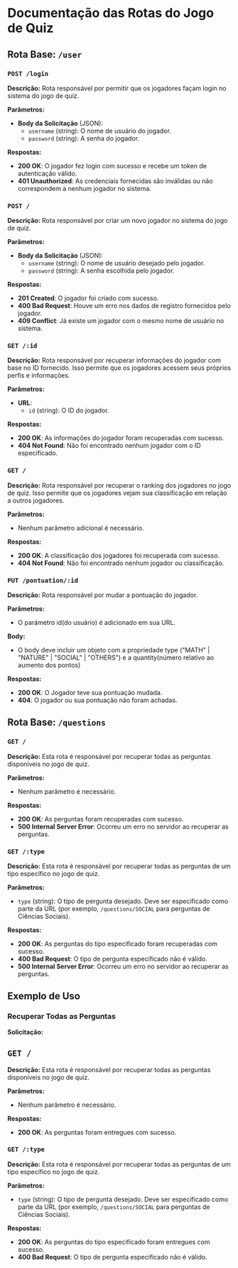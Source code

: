 # Documentação das Rotas do Jogo de Quiz

## Rota Base: `/user`

### `POST /login`

**Descrição:** Rota responsável por permitir que os jogadores façam login no sistema do jogo de quiz.

**Parâmetros:**
- **Body da Solicitação** (JSON):
  - `username` (string): O nome de usuário do jogador.
  - `password` (string): A senha do jogador.

**Respostas:**
- **200 OK**: O jogador fez login com sucesso e recebe um token de autenticação válido.
- **401 Unauthorized**: As credenciais fornecidas são inválidas ou não correspondem a nenhum jogador no sistema.

### `POST /`

**Descrição:** Rota responsável por criar um novo jogador no sistema do jogo de quiz.

**Parâmetros:**
- **Body da Solicitação** (JSON):
  - `username` (string): O nome de usuário desejado pelo jogador.
  - `password` (string): A senha escolhida pelo jogador.

**Respostas:**
- **201 Created**: O jogador foi criado com sucesso.
- **400 Bad Request**: Houve um erro nos dados de registro fornecidos pelo jogador.
- **409 Conflict**: Já existe um jogador com o mesmo nome de usuário no sistema.

### `GET /:id`

**Descrição:** Rota responsável por recuperar informações do jogador com base no ID fornecido. Isso permite que os jogadores acessem seus próprios perfis e informações.

**Parâmetros:**
- **URL**:
  - `id` (string): O ID do jogador.

**Respostas:**
- **200 OK**: As informações do jogador foram recuperadas com sucesso.
- **404 Not Found**: Não foi encontrado nenhum jogador com o ID especificado.

### `GET /`

**Descrição:** Rota responsável por recuperar o ranking dos jogadores no jogo de quiz. Isso permite que os jogadores vejam sua classificação em relação a outros jogadores.

**Parâmetros:**
- Nenhum parâmetro adicional é necessário.

**Respostas:**
- **200 OK**: A classificação dos jogadores foi recuperada com sucesso.
- **404 Not Found**: Não foi encontrado nenhum jogador ou classificação.

### `PUT /pontuation/:id`
**Descrição:** Rota responsável por mudar a pontuação do jogador. 

**Parâmetros:**
- O parámetro id(do usuário) é adicionado em sua URL.

**Body:**
- O body deve incluir um objeto com a propriedade type ("MATH" | "NATURE" | "SOCIAL" | "OTHERS") e a quantity(número relativo ao aumento dos pontos)

**Respostas:**
- **200 OK**: O Jogador teve sua pontuação mudada.
- **404**: O jogador ou sua pontuação não foram achadas.

## Rota Base: `/questions`

### `GET /`

**Descrição:** Esta rota é responsável por recuperar todas as perguntas disponíveis no jogo de quiz.

**Parâmetros:**
- Nenhum parâmetro é necessário.

**Respostas:**
- **200 OK**: As perguntas foram recuperadas com sucesso.
- **500 Internal Server Error**: Ocorreu um erro no servidor ao recuperar as perguntas.

### `GET /:type`

**Descrição:** Esta rota é responsável por recuperar todas as perguntas de um tipo específico no jogo de quiz.

**Parâmetros:**
- `type` (string): O tipo de pergunta desejado. Deve ser especificado como parte da URL (por exemplo, `/questions/SOCIAL` para perguntas de Ciências Sociais).

**Respostas:**
- **200 OK**: As perguntas do tipo especificado foram recuperadas com sucesso.
- **400 Bad Request**: O tipo de pergunta especificado não é válido.
- **500 Internal Server Error**: Ocorreu um erro no servidor ao recuperar as perguntas.

## Exemplo de Uso

### Recuperar Todas as Perguntas

**Solicitação:**

## `GET /`

**Descrição:** Esta rota é responsável por recuperar todas as perguntas disponíveis no jogo de quiz.

**Parâmetros:**
- Nenhum parâmetro é necessário.

**Respostas:**
- **200 OK**: As perguntas foram entregues com sucesso.
### `GET /:type`

**Descrição:** Esta rota é responsável por recuperar todas as perguntas de um tipo específico no jogo de quiz.

**Parâmetros:**
- `type` (string): O tipo de pergunta desejado. Deve ser especificado como parte da URL (por exemplo, `/questions/SOCIAL` para perguntas de Ciências Sociais).

**Respostas:**
- **200 OK**: As perguntas do tipo especificado foram entregues com sucesso.
- **400 Bad Request**: O tipo de pergunta especificado não é válido.